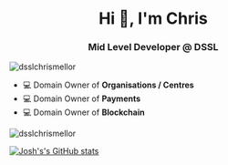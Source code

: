 <h1 align="center">Hi 👋, I'm Chris</h1>
<h3 align="center">Mid Level Developer @ DSSL</h3>

<p align="left"> <img src="https://komarev.com/ghpvc/?username=dsslchrismellor&label=Profile%20views&color=0e75b6&style=flat" alt="dsslchrismellor" /> </p>

- 💻 Domain Owner of **Organisations / Centres**
- 💻 Domain Owner of **Payments**
- 💻 Domain Owner of **Blockchain**

<p><img align="center" src="https://github-readme-stats.vercel.app/api/top-langs?username=dsslchrismellor&show_icons=true&locale=en&layout=compact" alt="dsslchrismellor" /></p>

[![Josh's's GitHub stats](https://github-readme-stats.vercel.app/api?username=dsslchrismellor&count_private=true&show_icons=true&theme=cobalt)](https://github.com/anuraghazra/github-readme-stats)
